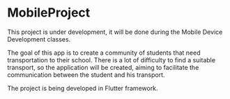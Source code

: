 # MobileProject

This project is under development, it will be done during the Mobile Device Development classes.

The goal of this app is to create a community of students that need transportation to their school. There is a lot of difficulty to find a suitable transport, so the application will be created, aiming to facilitate the communication between the student and his transport.

The project is being developed in Flutter framework.
